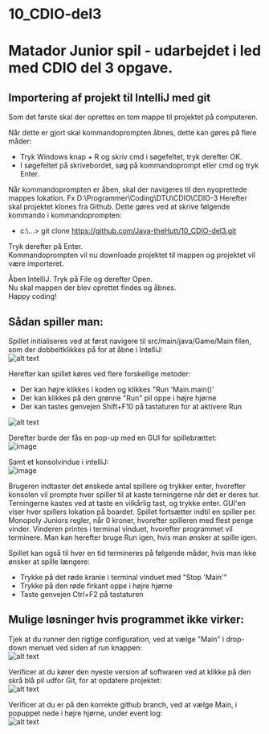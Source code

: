 # 10_CDIO-del3

 # Matador Junior spil - udarbejdet i led med CDIO del 3 opgave.

## Importering af projekt til IntelliJ med git
Som det første skal der oprettes en tom mappe til projektet på computeren.

Når dette er gjort skal kommandoprompten åbnes, dette kan gøres på flere måder:
 - Tryk Windows knap + R og skriv cmd i søgefeltet, tryk derefter OK.
 - I søgefeltet på skrivebordet, søg på kommandoprompt eller cmd og tryk Enter.

Når kommandoprompten er åben, skal der navigeres til den nyoprettede mappes lokation. Fx D:\Programmer\Coding\DTU\CDIO\CDIO-3
Herefter skal projektet klones fra Github. Dette gøres ved at skrive følgende kommando i kommandoprompten:
- c:\\...> git clone https://github.com/Java-theHutt/10_CDIO-del3.git

Tryk derefter på Enter. <br /> 
Kommandoprompten vil nu downloade projektet til mappen og projektet vil være importeret.

Åben IntelliJ. Tryk på File og derefter Open. <br />
Nu skal mappen der blev oprettet findes og åbnes.<br />
Happy coding!


## Sådan spiller man:

Spillet initialiseres ved at først navigere til src/main/java/Game/Main filen, som der dobbeltklikkes på for at åbne i IntelliJ: <br />
![alt text](https://i.imgur.com/n2ei2Lz.png)

Herefter kan spillet køres ved flere forskellige metoder:

- Der kan højre klikkes i koden og klikkes "Run 'Main.main()'
- Der kan klikkes på den grønne "Run" pil oppe i højre hjørne
- Der kan tastes genvejen Shift+F10 på tastaturen for at aktivere Run <br />

![alt text](https://i.imgur.com/0t7z1nw.png)<br />

Derefter burde der fås en pop-up med en GUI for spillebrættet: <br />
![image](https://user-images.githubusercontent.com/83249678/143482813-30838257-2d28-4297-a92d-9e91e2dcfe99.png)

Samt et konsolvindue i intelliJ: <br />
![image](https://user-images.githubusercontent.com/83249678/143483228-2de9d52e-af8a-48e3-b582-b25030a7f726.png)

Brugeren indtaster det ønskede antal spillere og trykker enter, hvorefter konsolen vil prompte hver spiller til at kaste terningerne når det er deres tur. Terningerne kastes ved at taste en vilkårlig tast, og trykke enter.
GUI'en viser hver spillers lokation på boardet.
Spillet fortsætter indtil en spiller per. Monopoly Juniors regler, når 0 kroner, hvorefter spilleren med flest penge vinder.
Vinderen printes i terminal vinduet, hvorefter programmet vil terminere. Man kan herefter bruge Run igen, hvis man ønsker at spille igen.

Spillet kan også til hver en tid termineres på følgende måder, hvis man ikke ønsker at spille længere:

- Trykke på det røde kranie i terminal vinduet med "Stop 'Main'"
- Trykke på den røde firkant oppe i højre hjørne
- Taste genvejen Ctrl+F2 på tastaturen




## Mulige løsninger hvis programmet ikke virker:

Tjek at du runner den rigtige configuration, ved at vælge "Main" i drop-down menuet ved siden af run knappen:<br />
![alt text](https://i.imgur.com/In4ZNa3.png)<br />

Verificer at du kører den nyeste version af softwaren ved at klikke på den skrå blå pil udfor Git, for at opdatere projektet: <br />
![alt text](https://i.imgur.com/ViXf5Wr.png)

Verificer at du er på den korrekte github branch, ved at vælge Main, i popuppet nede i højre hjørne, under event log: <br />
![alt text](https://i.imgur.com/pLjpDKv.png) <br />
